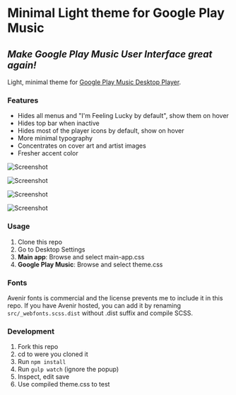 # Minimal Light theme for Google Play Music

## *Make Google Play Music User Interface great again!*

Light, minimal theme for [Google Play Music Desktop Player](https://github.com/MarshallOfSound/Google-Play-Music-Desktop-Player-UNOFFICIAL-).

### Features

- Hides all menus and "I'm Feeling Lucky by default", show them on hover
- Hides top bar when inactive
- Hides most of the player icons by default, show on hover
- More minimal typography
- Concentrates on cover art and artist images
- Fresher accent color

![Screenshot](https://i.imgur.com/uD92IE3.png "Screenshot")

![Screenshot](https://i.imgur.com/zy0KjTj.png "Screenshot")

![Screenshot](https://i.imgur.com/X1x9tbf.png "Screenshot")

![Screenshot](https://i.imgur.com/EZ8YyAV.png "Screenshot")

### Usage

1. Clone this repo
2. Go to Desktop Settings
3. **Main app**: Browse and select main-app.css
4. **Google Play Music**: Browse and select theme.css

### Fonts

Avenir fonts is commercial and the license prevents me to include it in this repo. If you have Avenir hosted, you can add it by renaming `src/_webfonts.scss.dist` without .dist suffix and compile SCSS.

### Development

1. Fork this repo
2. cd to were you cloned it
3. Run `npm install`
4. Run `gulp watch` (ignore the popup)
5. Inspect, edit save
6. Use compiled theme.css to test